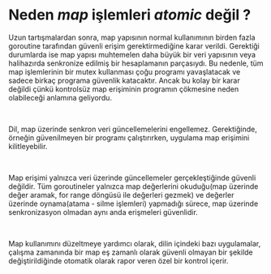 # Neden *map* işlemleri *atomic* değil ?

Uzun tartışmalardan sonra, map yapısının normal kullanımının birden fazla goroutine tarafından güvenli erişim gerektirmediğine karar verildi.
Gerektiği durumlarda ise map yapısı muhtemelen daha büyük bir veri yapısının veya halihazırda senkronize edilmiş bir hesaplamanın parçasıydı.
Bu nedenle, tüm map işlemlerinin bir mutex kullanması çoğu programı yavaşlatacak ve sadece birkaç programa güvenlik katacaktır.
Ancak bu kolay bir karar değildi çünkü kontrolsüz map erişiminin programın çökmesine neden olabileceği anlamına geliyordu.

<br>

Dil, map üzerinde senkron veri güncellemelerini engellemez. Gerektiğinde, örneğin güvenilmeyen bir programı çalıştırırken, uygulama map erişimini kilitleyebilir.

<br>

Map erişimi yalnızca veri üzerinde güncellemeler gerçekleştiğinde güvenli değildir.
Tüm goroutineler yalnızca map değerlerini okuduğu(map üzerinde değer aramak, for range döngüsü ile değerleri gezmek) ve değerler üzerinde oynama(atama - silme işlemleri) yapmadığı sürece, map üzerinde senkronizasyon olmadan aynı anda erişmeleri güvenlidir.

<br>

Map kullanımını düzeltmeye yardımcı olarak, dilin içindeki bazı uygulamalar, çalışma zamanında bir map eş zamanlı olarak güvenli olmayan bir şekilde değiştirildiğinde otomatik olarak rapor veren özel bir kontrol içerir.